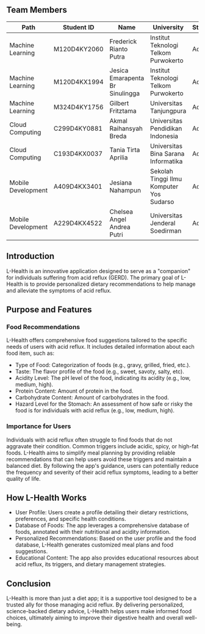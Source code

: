 ## Team Members

| Path | Student ID              | Name                                   | University                                        | Status  |
|----------|-----------------|----------------------------------------|--------------------------------------------------|---------|
| Machine Learning     | M120D4KY2060    | Frederick Rianto Putra                 | Institut Teknologi Telkom Purwokerto              | Active  |
| Machine Learning       | M120D4KX1994    | Jesica Emarapenta Br Sinulingga        | Institut Teknologi Telkom Purwokerto              | Active  |
| Machine Learning       | M324D4KY1756    | Gilbert Fritztama                      | Universitas Tanjungpura                           | Active  |
| Cloud Computing      | C299D4KY0881    | Akmal Raihansyah Breda                 | Universitas Pendidikan Indonesia                  | Active  |
| Cloud Computing       | C193D4KX0037    | Tania Tirta Aprilia                    | Universitas Bina Sarana Informatika               | Active  |
| Mobile Development       | A409D4KX3401    | Jesiana Nahampun                       | Sekolah Tinggi Ilmu Komputer Yos Sudarso          | Active  |
| Mobile Development       | A229D4KX4522    | Chelsea Angel Andrea Putri             | Universitas Jenderal Soedirman                    | Active  |

## Introduction

L-Health is an innovative application designed to serve as a "companion" for individuals suffering from acid reflux (GERD). The primary goal of L-Health is to provide personalized dietary recommendations to help manage and alleviate the symptoms of acid reflux.


## Purpose and Features

### Food Recommendations
L-Health offers comprehensive food suggestions tailored to the specific needs of users with acid reflux. It includes detailed information about each food item, such as:
- Type of Food: Categorization of foods (e.g., gravy, grilled, fried, etc.).
- Taste: The flavor profile of the food (e.g., sweet, savoty, salty, etc).
- Acidity Level: The pH level of the food, indicating its acidity (e.g., low, medium, high).
- Protein Content: Amount of protein in the food.
- Carbohydrate Content: Amount of carbohydrates in the food.
- Hazard Level for the Stomach: An assessment of how safe or risky the food is for individuals with acid reflux (e.g., low, medium, high).

### Importance for Users
Individuals with acid reflux often struggle to find foods that do not aggravate their condition. Common triggers include acidic, spicy, or high-fat foods. L-Health aims to simplify meal planning by providing reliable recommendations that can help users avoid these triggers and maintain a balanced diet. By following the app's guidance, users can potentially reduce the frequency and severity of their acid reflux symptoms, leading to a better quality of life.

## How L-Health Works

- User Profile: Users create a profile detailing their dietary restrictions, preferences, and specific health conditions.
- Database of Foods: The app leverages a comprehensive database of foods, annotated with their nutritional and acidity information.
- Personalized Recommendations: Based on the user profile and the food database, L-Health generates customized meal plans and food suggestions.
- Educational Content: The app also provides educational resources about acid reflux, its triggers, and dietary management strategies.

## Conclusion
L-Health is more than just a diet app; it is a supportive tool designed to be a trusted ally for those managing acid reflux. By delivering personalized, science-backed dietary advice, L-Health helps users make informed food choices, ultimately aiming to improve their digestive health and overall well-being.
